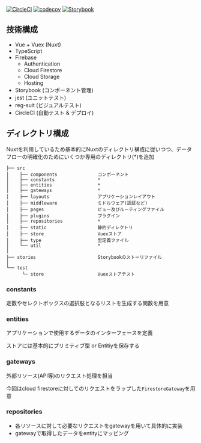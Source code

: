[![CircleCI](https://circleci.com/gh/mks1412/fasherge.svg?style=svg)](https://circleci.com/gh/mks1412/fasherge)
[![codecov](https://codecov.io/gh/mks1412/fasherge/branch/master/graph/badge.svg)](https://codecov.io/gh/mks1412/fasherge)
[![Storybook](https://cdn.jsdelivr.net/gh/storybookjs/brand@master/badge/badge-storybook.svg)](https://mks1412.github.io/fasherge/)

## 技術構成

- Vue + Vuex (Nuxt)
- TypeScript
- Firebase
  - Authentication
  - Cloud Firestore
  - Cloud Storage
  - Hosting
- Storybook (コンポーネント管理)
- jest (ユニットテスト)
- reg-suit (ビジュアルテスト)
- CircleCI (自動テスト & デプロイ)

## ディレクトリ構成

Nuxtを利用しているため基本的にNuxtのディレクトリ構成に従いつつ、データフローの明確化のためにいくつか専用のディレクトリ(*)を追加

```
├── src
│    ├── components               コンポーネント
│    ├── constants                *
│    ├── entities                 *
│    ├── gateways                 *
│    ├── layouts                  アプリケーションレイアウト
│    ├── middleware               ミドルウェア(認証など)
│    ├── pages                    ビュー及びルーティングファイル
│    ├── plugins                  プラグイン
│    ├── repositories             *
│    ├── static                   静的ディレクトリ
│    ├── store                    Vuexストア
│    ├── type                     型定義ファイル
│    └── util                     *
│
├── stories                       Storybookのストーリファイル
│
└── test
      └─ store                    Vuexストアテスト

```

### constants
定数やセレクトボックスの選択肢となるリストを生成する関数を用意

### entities
アプリケーションで使用するデータのインターフェースを定義

ストアには基本的にプリミティブ型 or Entitiyを保存する

### gateways
外部リソース(API等)のリクエスト処理を担当

今回はcloud firestoreに対してのリクエストをラップした`FirestoreGateway`を用意

### repositories
- 各リソースに対して必要なリクエストをgatewayを用いて具体的に実装
- gatewayで取得したデータをentityにマッピング
